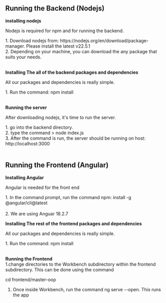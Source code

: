 ## Running the Backend (Nodejs)

**installing nodejs** <br>
<p>Nodejs is required for npm and for running the backend.</p>
1. Download nodejs from: https://nodejs.org/en/download/package-manager. Please install the latest v22.5.1 <br>
2. Depending on your machine, you can download the any package that suits your needs. <br><br>

**Installing The all of the backend packages and dependencies** <br>
<p>All our packages and dependencies is really simple.</p>
1. Run the command: npm install <br><br>

**Running the server** <br>
<p> After downloading nodejs, it's time to run the server. </p>
1. go into the backend directory. <br>
2. type the command > node index.js <br>
3. After the command is run, the server should be running on host: http://localhost:3000 <br><br>

## Running the Frontend (Angular)

**Installing Angular** <br>
<p>Angular is needed for the front end</p>
1. In the command prompt, run the command npm: install -g @angular/cli@latest<br><br>
2. We are using Anguar 18.2.7

**Installing The rest of the frontend packages and dependencies** <br>
<p>All our packages and dependencies is really simple.</p>
1. Run the command: npm install <br><br>

**Running the Frontend** <br>
1.change directories to the Workbench subdirectory within the frontend subdirectory. This can be done using the command

cd frontend/master-oop

1. Once inside Workbench, run the command ng serve --open. This runs the app
